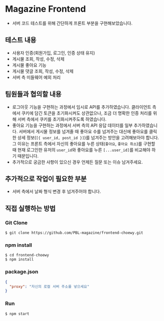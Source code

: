 # Magazine Frontend

- 서버 코드 테스트를 위해 간단하게 프론트 부분을 구현해보았습니다.

## 테스트 내용

- 사용자 인증(회원가입, 로그인, 인증 상태 유지)
- 게시물 조회, 작성, 수정, 삭제
- 게시물 좋아요 기능
- 게시물 댓글 조회, 작성, 수정, 삭제
- 서버 측 미들웨어 예외 처리

## 팀원들과 협의할 내용

- 로그아웃 기능을 구현하는 과정에서 임시로 API를 추가하였습니다. 클라이언트 측에서 쿠키에 담긴 토큰을 초기화시켜도 상관없으나, 조금 더 명확한 인증 처리를 위해 서버 측에서 쿠키를 초기화시켜주도록 하였습니다.
- 좋아요 기능을 구현하는 과정에서 서버 측의 API 응답 데이터를 일부 추가하였습니다. 서버에서 게시물 정보를 넘겨줄 때 좋아요 수를 넘겨주는 대신에 좋아요를 클릭한 상세 정보(`[{ user_id, post_id }]`)를 넘겨주는 방안을 고려해보아야 합니다. 그 이유는 프론트 측에서 자신의 좋아요를 누른 상태(`좋아요`, `좋아요 취소`)를 구현할 때 현재 로그인한 유저의 `user_id`와 좋아요를 누른 `[...user_id]`를 비교해야 하기 때문입니다.
- 추가적으로 궁금한 사항이 있으신 경우 언제든 질문 또는 이슈 남겨주세요.

## 추가적으로 작업이 필요한 부분

- 서버 측에서 날짜 형식 변경 후 넘겨주어야 합니다.

## 직접 실행하는 방법

### Git Clone

```
$ git clone https://github.com/PBL-magazine/frontend-choewy.git
```

### npm install

```
$ cd frontend-choewy
$ npm install
```

### package.json

```json
{
  "proxy": "자신의 로컬 서버 주소를 넣으세요"
}
```

### Run

```
$ npm start
```

